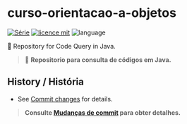 # curso-orientacao-a-objetos
[![Série](https://img.shields.io/badge/Maiconrq-OO-orange)](https://github.com/Maiconrq/curso-orientacao-a-objetos)
[![licence mit](https://img.shields.io/badge/licence-MIT-blue.svg)](https://github.com/afonsopacifer/open-source-boilerplate/blob/master/LICENSE.md)
![language](https://img.shields.io/badge/java-only-yellow)

:rocket: Repository for Code Query in Java. 

> :rocket: **Repositorio para consulta de códigos em Java.**

## History / História
- See [Commit changes](https://github.com/Maiconrq/curso-orientacao-a-objetos/commits/master) for details.

> **Consulte [Mudanças de commit](https://github.com/Maiconrq/curso-orientacao-a-objetos/commits/master) para obter detalhes.**
